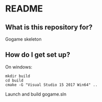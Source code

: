 # README #

## What is this repository for?

Gogame skeleton

## How do I get set up?

On windows:
```
mkdir build
cd build
cmake -G "Visual Studio 15 2017 Win64" ..
```
Launch and build gogame.sln